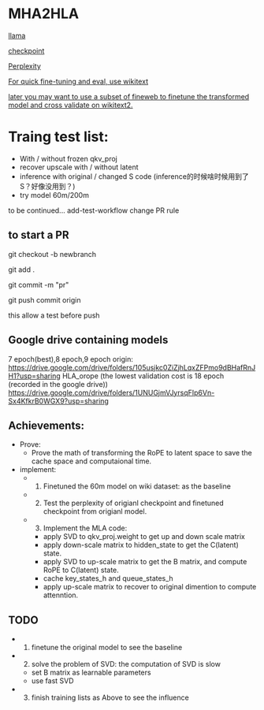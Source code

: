 # MHA2HLA


[llama](https://github.com/huggingface/transformers/tree/main/src/transformers/models/llama)

[checkpoint](https://huggingface.co/AICrossSim/clm-60m)

[Perplexity ](https://gist.github.com/ChengZhang-98/5eaa628d26dc4edb6fd22c3705b218dc)

[For quick fine-tuning and eval, use wikitext](https://huggingface.co/datasets/Salesforce/wikitext)

[later you may want to use a subset of fineweb to finetune the transformed model and cross validate on wikitext2.](https://huggingface.co/datasets/HuggingFaceFW/fineweb)

# Traing test list:
- With / without frozen qkv_proj 
- recover upscale with / without latent
- inference with original / changed S code (inference的时候啥时候用到了S？好像没用到？)
- try model 60m/200m
  
to be continued...
add-test-workflow
change PR rule

## to start a PR
git checkout -b newbranch

git add .

git commit -m "pr"

git push commit origin

this allow a test before push
## Google drive containing models

7 epoch(best),8 epoch,9 epoch origin:
https://drive.google.com/drive/folders/105usjkc0ZiZjhLqxZFPmo9dBHafRnJH1?usp=sharing
HLA_orope (the lowest validation cost is 18 epoch (recorded in the google drive))
https://drive.google.com/drive/folders/1UNUGjmVJyrsqFIp6Vn-Sx4KfkrB0WGX9?usp=sharing
## Achievements:
- Prove:
    - Prove the math of transforming the RoPE to latent space to save the cache space and computaional time. 
- implement:
    - 1. Finetuned the 60m model on wiki dataset: as the baseline
    - 2. Test the perplexity of origianl checkpoint and finetuned checkpoint from origianl model.
    - 3. Implement the MLA code:
        - apply SVD to qkv_proj.weight to get up and down scale matrix
        - apply down-scale matrix to hidden_state to get the C(latent) state.
        - apply SVD to up-scale matrix to get the B matrix, and compute RoPE to C(latent) state.
        - cache key_states_h and queue_states_h
        - apply up-scale matrix to recover to original dimention to compute attenntion.

## TODO
- 1. finetune the original model to see the baseline
- 2. solve the problem of SVD: the computation of SVD is slow
    - set B matrix as learnable parameters
    - use fast SVD 
- 3. finish training lists as Above to see the influence